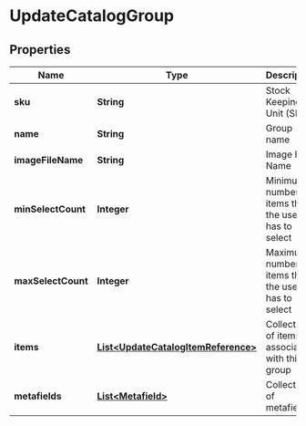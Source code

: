 
# UpdateCatalogGroup

## Properties
Name | Type | Description | Notes
------------ | ------------- | ------------- | -------------
**sku** | **String** | Stock Keeping Unit (SKU) |  [optional]
**name** | **String** | Group name |  [optional]
**imageFileName** | **String** | Image File Name |  [optional]
**minSelectCount** | **Integer** | Minimum number of items that the user has to select |  [optional]
**maxSelectCount** | **Integer** | Maximum number of items that the user has to select |  [optional]
**items** | [**List&lt;UpdateCatalogItemReference&gt;**](UpdateCatalogItemReference.md) | Collection of items associated with this group |  [optional]
**metafields** | [**List&lt;Metafield&gt;**](Metafield.md) | Collection of metafields |  [optional]



